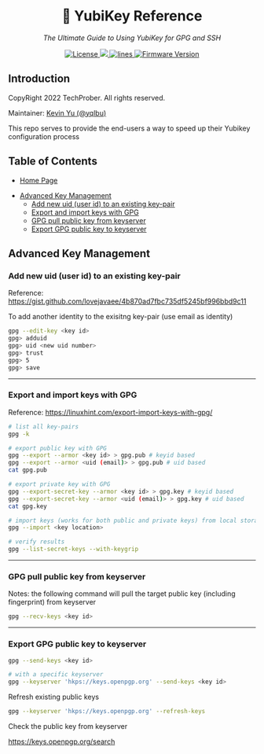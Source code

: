 <h1 align="center">🔐 YubiKey Reference</h1>
<p align="center">
    <em>The Ultimate Guide to Using YubiKey for GPG and SSH</em>
</p>

<p align="center">
    <a href="https://github.com/TechProber/yubikey-reference/blob/master/LICENSE">
      <img src="https://img.shields.io/github/license/TechProber/yubikey-reference?color=critical" alt="License"/>
    </a>
    <a href="https://hits.seeyoufarm.com">
      <img src="https://hits.seeyoufarm.com/api/count/incr/badge.svg?url=https%3A%2F%2Fgithub.com%2FTechProber%2Fyubikey-reference&count_bg=%235322B2&title_bg=%23555555&icon=&icon_color=%23E7E7E7&title=hits&edge_flat=false"/>
    </a>
    <a href="https://img.shields.io/tokei/lines/github/TechProber/yubikey-reference?color=orange">
      <img src="https://img.shields.io/tokei/lines/github/TechProber/yubikey-reference?color=orange" alt="lines">
    </a>
    <a href="https://www.yubico.com/blog/yubikey-firmware-update-yubikey-5-series-with-firmware-5-4/">
        <img src="https://img.shields.io/badge/yubikey--firmware-v5.4.3-brightgreen" alt="Firmware Version">
    </a>
</p>

## Introduction

CopyRight 2022 TechProber. All rights reserved.

Maintainer: [ Kevin Yu (@yqlbu) ](https://github.com/yqlbu)

This repo serves to provide the end-users a way to speed up their Yubikey configuration process

## Table of Contents

- [Home Page](https://github.com/TechProber/yubikey-reference)
<!-- vim-markdown-toc GFM -->

* [Advanced Key Management](#advanced-key-management)
  * [Add new uid (user id) to an existing key-pair](#add-new-uid-user-id-to-an-existing-key-pair)
  * [Export and import keys with GPG](#export-and-import-keys-with-gpg)
  * [GPG pull public key from keyserver](#gpg-pull-public-key-from-keyserver)
  * [Export GPG public key to keyserver](#export-gpg-public-key-to-keyserver)

<!-- vim-markdown-toc -->

## Advanced Key Management

### Add new uid (user id) to an existing key-pair

Reference: https://gist.github.com/lovejavaee/4b870ad7fbc735df5245bf996bbd9c11

To add another identity to the exisitng key-pair (use email as identity)

```bash
gpg --edit-key <key id>
gpg> adduid
gpg> uid <new uid number>
gpg> trust
gpg> 5
gpg> save
```

---

### Export and import keys with GPG

Reference: https://linuxhint.com/export-import-keys-with-gpg/

```bash
# list all key-pairs
gpg -k

# export public key with GPG
gpg --export --armor <key id> > gpg.pub # keyid based
gpg --export --armor <uid (email)> > gpg.pub # uid based
cat gpg.pub

# export private key with GPG
gpg --export-secret-key --armor <key id> > gpg.key # keyid based
gpg --export-secret-key --armor <uid (email)> > gpg.key # uid based
cat gpg.key

# import keys (works for both public and private keys) from local storage
gpg --import <key location>

# verify results
gpg --list-secret-keys --with-keygrip
```

---

### GPG pull public key from keyserver

Notes: the following command will pull the target public key (including fingerprint) from keyserver

```bash
gpg --recv-keys <key id>
```

---

### Export GPG public key to keyserver

```bash
gpg --send-keys <key id>

# with a specific keyserver
gpg --keyserver 'hkps://keys.openpgp.org' --send-keys <key id>
```

Refresh existing public keys

```bash
gpg --keyserver 'hkps://keys.openpgp.org' --refresh-keys
```

Check the public key from keyserver

https://keys.openpgp.org/search
